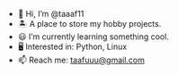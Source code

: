 - 👋 Hi, I’m @taaaf11
- 🏝️ A place to store my hobby projects.
- 😃 I’m currently learning something cool.
- 🖥️ Interested in: Python, Linux
- 📫 Reach me: taafuuu@gmail.com
